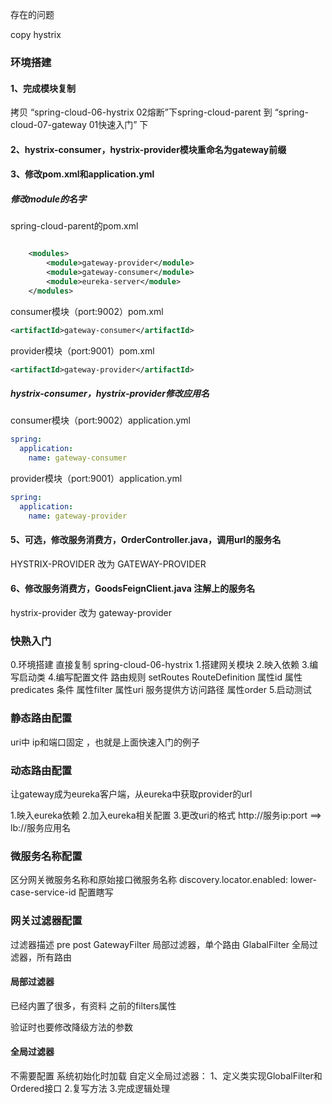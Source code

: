 存在的问题

copy hystrix
### 环境搭建

#### 1、完成模块复制
拷贝 “spring-cloud-06-hystrix 02熔断”下spring-cloud-parent 到 “spring-cloud-07-gateway 01快速入门”  下

#### 2、hystrix-consumer，hystrix-provider模块重命名为gateway前缀

#### 3、修改pom.xml和application.yml
##### 修改module的名字
spring-cloud-parent的pom.xml
```xml

    <modules>
        <module>gateway-provider</module>
        <module>gateway-consumer</module>
        <module>eureka-server</module>
    </modules>

```

consumer模块（port:9002）pom.xml
```xml
<artifactId>gateway-consumer</artifactId>
```

provider模块（port:9001）pom.xml
```xml
<artifactId>gateway-provider</artifactId>
```

##### hystrix-consumer，hystrix-provider修改应用名
consumer模块（port:9002）application.yml
```yaml
spring:
  application:
    name: gateway-consumer
```

provider模块（port:9001）application.yml
```yaml
spring:
  application:
    name: gateway-provider 
```

#### 5、可选，修改服务消费方，OrderController.java，调用url的服务名
HYSTRIX-PROVIDER 改为 GATEWAY-PROVIDER

#### 6、修改服务消费方，GoodsFeignClient.java 注解上的服务名
hystrix-provider 改为 gateway-provider

### 快熟入门
0.环境搭建
直接复制 spring-cloud-06-hystrix
1.搭建网关模块
2.映入依赖
3.编写启动类
4.编写配置文件
    路由规则
        setRoutes
            RouteDefinition
                属性id 
                属性predicates 条件
                属性filter 
                属性uri 服务提供方访问路径
                属性order
5.启动测试

### 静态路由配置
uri中 ip和端口固定 ，也就是上面快速入门的例子


### 动态路由配置
让gateway成为eureka客户端，从eureka中获取provider的url

1.映入eureka依赖
2.加入eureka相关配置
3.更改uri的格式
http://服务ip:port ==> lb://服务应用名

### 微服务名称配置
区分网关微服务名称和原始接口微服务名称
discovery.locator.enabled: 
lower-case-service-id 配置瞎写


### 网关过滤器配置
过滤器描述
pre post
GatewayFilter 局部过滤器，单个路由
GlabalFilter 全局过滤器，所有路由

#### 局部过滤器
已经内置了很多，有资料
之前的filters属性

验证时也要修改降级方法的参数

#### 全局过滤器
不需要配置
系统初始化时加载
自定义全局过滤器：
1、定义类实现GlobalFilter和Ordered接口
2.复写方法
3.完成逻辑处理


